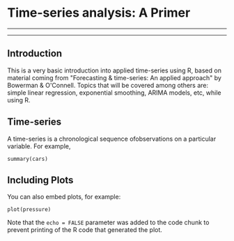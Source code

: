 # Time-series analysis: A Primer
---

---

## Introduction

This is a very basic introduction into applied time-series using R, based on material coming from "Forecasting & time-series: An applied approach" by Bowerman & O'Connell. Topics that will be covered among others are: simple linear regression, exponential smoothing, ARIMA models, etc, while using R. 

## Time-series
A time-series is a chronological sequence ofobservations on a particular variable. For example, 
```{r cars}
summary(cars)
```

## Including Plots

You can also embed plots, for example:

```{r pressure, echo=FALSE}
plot(pressure)
```

Note that the `echo = FALSE` parameter was added to the code chunk to prevent printing of the R code that generated the plot.
